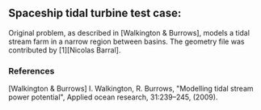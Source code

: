 ## Spaceship tidal turbine test case:

Original problem, as described in [Walkington & Burrows], models a tidal stream farm in a narrow
region between basins. The geometry file was contributed by [1][Nicolas Barral].

### References

[Walkington & Burrows] I. Walkington, R. Burrows, "Modelling tidal stream power potential", Applied
                       ocean research, 31:239–245, (2009).

[1]: https://nicolasbarral.fr "Nicolas Barral"
